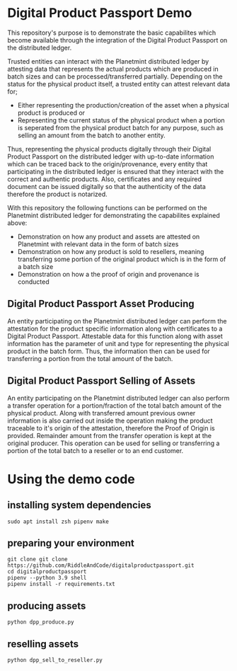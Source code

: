 # Digital Product Passport Demo

This repository's purpose is to demonstrate the basic capabilites which become available through the integration of the Digital Product Passport on the distributed ledger.

Trusted entities can interact with the Planetmint distributed ledger by attesting data that represents the actual products which are produced in batch sizes and can be processed/transferred partially.
Depending on the status for the physical product itself, a trusted entity can attest relevant data for; 

* Either representing the production/creation of the asset when a physical product is produced or 
* Representing the current status of the physical product when a portion is seperated from the physical product batch for any purpose, such as selling an amount from the batch to another entity.

Thus, representing the physical products digitally through their Digital Product Passport on the distributed ledger with up-to-date information which can be traced back to the origin/provenance, every entity that participating in the distributed ledger is ensured that they interact with the correct and authentic products.
Also, certificates and any required document can be issued digitally so that the authenticity of the data therefore the product is notarized.

With this repository the following functions can be performed on the Planetmint distributed ledger for demonstrating the capabilites explained above: 

* Demonstration on how any product and assets are attested on Planetmint with relevant data in the form of batch sizes
* Demonstration on how any product is sold to resellers, meaning transferring some portion of the original product which is in the form of a batch size
* Demonstration on how a the proof of origin and provenance is conducted

## Digital Product Passport Asset Producing
An entity participating on the Planetmint distributed ledger can perform the attestation for the product specific information along with certificates to a Digital Product Passport.
Attestable data for this function along with asset information has the parameter of unit and type for representing the physical product in the batch form.
Thus, the information then can be used for transferring a portion from the total amount of the batch.

## Digital Product Passport Selling of Assets
An entity participating on the Planetmint distributed ledger can also perform a transfer operation for a portion/fraction of the total batch amount of the physical product.
Along with transferred amount previous owner information is also carried out inside the operation making the product traceable to it's origin of the attestation, therefore the Proof of Origin is provided.
Remainder amount from the transfer operation is kept at the original producer. This operation can be used for selling or transferring a portion of the total batch to a reseller or to an end customer.

# Using the demo code

## installing system dependencies
```
sudo apt install zsh pipenv make
```

## preparing your environment
```
git clone git clone https://github.com/RiddleAndCode/digitalproductpassport.git
cd digitalproductpassport
pipenv --python 3.9 shell
pipenv install -r requirements.txt
```


## producing assets
```
python dpp_produce.py
```

## reselling assets
```
python dpp_sell_to_reseller.py
```
